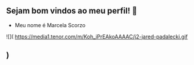 ## Sejam bom vindos ao meu perfil! 💚 

- Meu nome é Marcela Scorzo

![]( https://media1.tenor.com/m/Koh_iPrEAkoAAAAC/j2-jared-padalecki.gif

)
-
